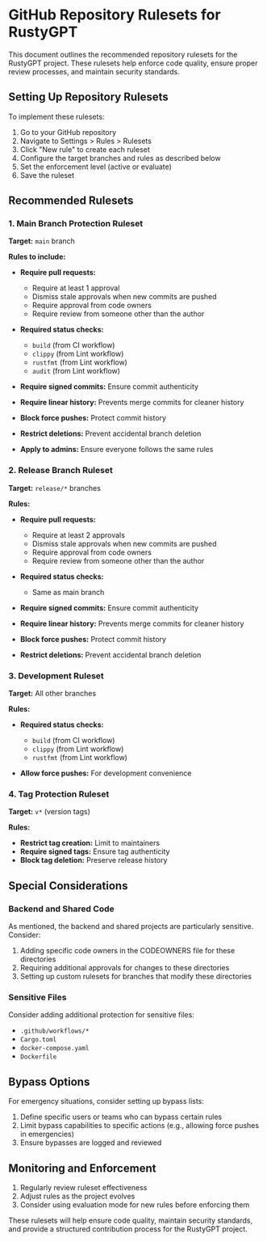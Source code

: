 # GitHub Repository Rulesets for RustyGPT

This document outlines the recommended repository rulesets for the RustyGPT project. These rulesets help enforce code quality, ensure proper review processes, and maintain security standards.

## Setting Up Repository Rulesets

To implement these rulesets:

1. Go to your GitHub repository
2. Navigate to Settings > Rules > Rulesets
3. Click "New rule" to create each ruleset
4. Configure the target branches and rules as described below
5. Set the enforcement level (active or evaluate)
6. Save the ruleset

## Recommended Rulesets

### 1. Main Branch Protection Ruleset

**Target:** `main` branch

**Rules to include:**

- **Require pull requests:**

  - Require at least 1 approval
  - Dismiss stale approvals when new commits are pushed
  - Require approval from code owners
  - Require review from someone other than the author

- **Required status checks:**

  - `build` (from CI workflow)
  - `clippy` (from Lint workflow)
  - `rustfmt` (from Lint workflow)
  - `audit` (from Lint workflow)

- **Require signed commits:** Ensure commit authenticity

- **Require linear history:** Prevents merge commits for cleaner history

- **Block force pushes:** Protect commit history

- **Restrict deletions:** Prevent accidental branch deletion

- **Apply to admins:** Ensure everyone follows the same rules

### 2. Release Branch Ruleset

**Target:** `release/*` branches

**Rules:**

- **Require pull requests:**

  - Require at least 2 approvals
  - Dismiss stale approvals when new commits are pushed
  - Require approval from code owners
  - Require review from someone other than the author

- **Required status checks:**

  - Same as main branch

- **Require signed commits:** Ensure commit authenticity

- **Require linear history:** Prevents merge commits for cleaner history

- **Block force pushes:** Protect commit history

- **Restrict deletions:** Prevent accidental branch deletion

### 3. Development Ruleset

**Target:** All other branches

**Rules:**

- **Required status checks:**

  - `build` (from CI workflow)
  - `clippy` (from Lint workflow)
  - `rustfmt` (from Lint workflow)

- **Allow force pushes:** For development convenience

### 4. Tag Protection Ruleset

**Target:** `v*` (version tags)

**Rules:**

- **Restrict tag creation:** Limit to maintainers
- **Require signed tags:** Ensure tag authenticity
- **Block tag deletion:** Preserve release history

## Special Considerations

### Backend and Shared Code

As mentioned, the backend and shared projects are particularly sensitive. Consider:

1. Adding specific code owners in the CODEOWNERS file for these directories
2. Requiring additional approvals for changes to these directories
3. Setting up custom rulesets for branches that modify these directories

### Sensitive Files

Consider adding additional protection for sensitive files:

- `.github/workflows/*`
- `Cargo.toml`
- `docker-compose.yaml`
- `Dockerfile`

## Bypass Options

For emergency situations, consider setting up bypass lists:

1. Define specific users or teams who can bypass certain rules
2. Limit bypass capabilities to specific actions (e.g., allowing force pushes in emergencies)
3. Ensure bypasses are logged and reviewed

## Monitoring and Enforcement

1. Regularly review ruleset effectiveness
2. Adjust rules as the project evolves
3. Consider using evaluation mode for new rules before enforcing them

These rulesets will help ensure code quality, maintain security standards, and provide a structured contribution process for the RustyGPT project.
